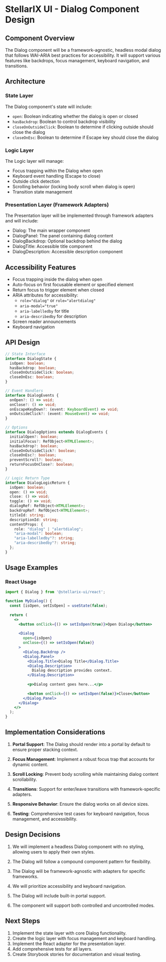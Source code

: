 # StellarIX UI - Dialog Component Design

## Component Overview
The Dialog component will be a framework-agnostic, headless modal dialog that follows WAI-ARIA best practices for accessibility. It will support various features like backdrops, focus management, keyboard navigation, and transitions.

## Architecture

### State Layer
The Dialog component's state will include:
- `open`: Boolean indicating whether the dialog is open or closed
- `hasBackdrop`: Boolean to control backdrop visibility
- `closeOnOutsideClick`: Boolean to determine if clicking outside should close the dialog
- `closeOnEsc`: Boolean to determine if Escape key should close the dialog

### Logic Layer
The Logic layer will manage:
- Focus trapping within the Dialog when open
- Keyboard event handling (Escape to close)
- Outside click detection
- Scrolling behavior (locking body scroll when dialog is open)
- Transition state management

### Presentation Layer (Framework Adapters)
The Presentation layer will be implemented through framework adapters and will include:
- Dialog: The main wrapper component
- DialogPanel: The panel containing dialog content
- DialogBackdrop: Optional backdrop behind the dialog
- DialogTitle: Accessible title component
- DialogDescription: Accessible description component

## Accessibility Features
- Focus trapping inside the dialog when open
- Auto-focus on first focusable element or specified element
- Return focus to trigger element when closed
- ARIA attributes for accessibility:
  - `role="dialog"` or `role="alertdialog"`
  - `aria-modal="true"`
  - `aria-labelledby` for title
  - `aria-describedby` for description
- Screen reader announcements
- Keyboard navigation

## API Design

```typescript
// State Interface
interface DialogState {
  isOpen: boolean;
  hasBackdrop: boolean;
  closeOnOutsideClick: boolean;
  closeOnEsc: boolean;
}

// Event Handlers
interface DialogEvents {
  onOpen?: () => void;
  onClose?: () => void;
  onEscapeKeyDown?: (event: KeyboardEvent) => void;
  onOutsideClick?: (event: MouseEvent) => void;
}

// Options
interface DialogOptions extends DialogEvents {
  initialOpen?: boolean;
  initialFocus?: RefObject<HTMLElement>;
  hasBackdrop?: boolean;
  closeOnOutsideClick?: boolean; 
  closeOnEsc?: boolean;
  preventScroll?: boolean;
  returnFocusOnClose?: boolean;
}

// Logic Return Type
interface DialogLogicReturn {
  isOpen: boolean;
  open: () => void;
  close: () => void;
  toggle: () => void;
  dialogRef: RefObject<HTMLElement>;
  backdropRef: RefObject<HTMLElement>;
  titleId: string;
  descriptionId: string;
  contentProps: {
    role: "dialog" | "alertdialog";
    "aria-modal": boolean;
    "aria-labelledby"?: string;
    "aria-describedby"?: string;
  };
}
```

## Usage Examples

### React Usage
```jsx
import { Dialog } from '@stellarix-ui/react';

function MyDialog() {
  const [isOpen, setIsOpen] = useState(false);
  
  return (
    <>
      <button onClick={() => setIsOpen(true)}>Open Dialog</button>
      
      <Dialog 
        open={isOpen} 
        onClose={() => setIsOpen(false)}
      >
        <Dialog.Backdrop />
        <Dialog.Panel>
          <Dialog.Title>Dialog Title</Dialog.Title>
          <Dialog.Description>
            Dialog description provides context.
          </Dialog.Description>
          
          <p>Dialog content goes here...</p>
          
          <button onClick={() => setIsOpen(false)}>Close</button>
        </Dialog.Panel>
      </Dialog>
    </>
  );
}
```

## Implementation Considerations

1. **Portal Support**: The Dialog should render into a portal by default to ensure proper stacking context.

2. **Focus Management**: Implement a robust focus trap that accounts for dynamic content.

3. **Scroll Locking**: Prevent body scrolling while maintaining dialog content scrollability.

4. **Transitions**: Support for enter/leave transitions with framework-specific adapters.

5. **Responsive Behavior**: Ensure the dialog works on all device sizes.

6. **Testing**: Comprehensive test cases for keyboard navigation, focus management, and accessibility.

## Design Decisions

1. We will implement a headless Dialog component with no styling, allowing users to apply their own styles.

2. The Dialog will follow a compound component pattern for flexibility.

3. The Dialog will be framework-agnostic with adapters for specific frameworks.

4. We will prioritize accessibility and keyboard navigation.

5. The Dialog will include built-in portal support.

6. The component will support both controlled and uncontrolled modes.

## Next Steps

1. Implement the state layer with core Dialog functionality.
2. Create the logic layer with focus management and keyboard handling.
3. Implement the React adapter for the presentation layer.
4. Add comprehensive tests for all layers.
5. Create Storybook stories for documentation and visual testing. 